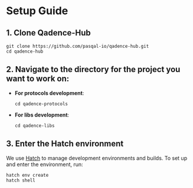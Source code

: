 # Setup Guide

## 1. Clone Qadence-Hub

    git clone https://github.com/pasqal-io/qadence-hub.git
    cd qadence-hub

## 2. Navigate to the directory for the project you want to work on:

- **For protocols development**:
    ```
    cd qadence-protocols
    ```

- **For libs development**:
    ```
    cd qadence-libs
    ```

## 3. Enter the Hatch environment

We use [Hatch](https://hatch.pypa.io) to manage development environments and builds.
To set up and enter the environment, run:

    hatch env create
    hatch shell
